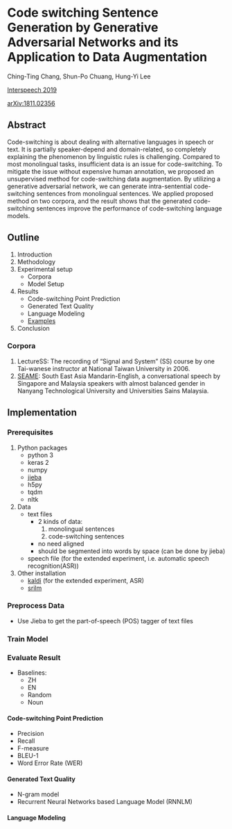 # Code switching Sentence Generation by Generative Adversarial Networks and its Application to Data Augmentation

Ching-Ting Chang, Shun-Po Chuang, Hung-Yi Lee

[Interspeech 2019](https://www.isca-speech.org/archive/Interspeech_2019/pdfs/3214.pdf)

[arXiv:1811.02356](https://arxiv.org/abs/1811.02356)

## Abstract

Code-switching is about dealing with alternative languages in speech or text. It is partially speaker-depend and domain-related, so completely explaining the phenomenon by linguistic rules is challenging. Compared to most monolingual tasks, insufficient data is an issue for code-switching. To mitigate the issue without expensive human annotation, we proposed an unsupervised method for code-switching data augmentation. By utilizing a generative adversarial network, we can generate intra-sentential code-switching sentences from monolingual sentences. We applied proposed method on two corpora, and the result shows that the generated code-switching sentences improve the performance of code-switching language models.


## Outline
1. Introduction
2. Methodology
3. Experimental setup
    - Corpora
    - Model Setup
4. Results
    - Code-switching Point Prediction
    - Generated Text Quality
    - Language Modeling
    - [Examples](https://chingtingc.github.io/Code-Switching-Sentence-Generation-by-GAN/)
5. Conclusion

### Corpora

1. LectureSS: The recording of “Signal and System” (SS) course by one Tai-wanese instructor at National Taiwan University in 2006.
2. [SEAME](https://catalog.ldc.upenn.edu/LDC2015S04): South East Asia Mandarin-English, a conversational speech by Singapore and Malaysia speakers with almost balanced gender in Nanyang Technological University and Universities Sains Malaysia.

## Implementation

### Prerequisites
1. Python packages
    - python 3
    - keras 2
    - numpy
    - [jieba](https://github.com/fxsjy/jieba)
    - h5py
    - tqdm
    - nltk
2. Data
    - text files
        * 2 kinds of data: 
            1. monolingual sentences
            2. code-switching sentences 
        * no need aligned
        * should be segmented into words by space (can be done by jieba)
    - speech file (for the extended experiment, i.e. automatic speech recognition(ASR))
3. Other installation
    - [kaldi](https://kaldi-asr.org/) (for the extended experiment, ASR)
    - [srilm](http://www.speech.sri.com/projects/srilm/)

### Preprocess Data
 * Use Jieba to get the part-of-speech (POS) tagger of text files

### Train Model

### Evaluate Result

* Baselines:
    * ZH
    * EN
    * Random
    * Noun

#### Code-switching Point Prediction

* Precision
* Recall
* F-measure
* BLEU-1
* Word Error Rate (WER)

#### Generated Text Quality

* N-gram model
* Recurrent Neural Networks based Language Model (RNNLM)

#### Language Modeling
